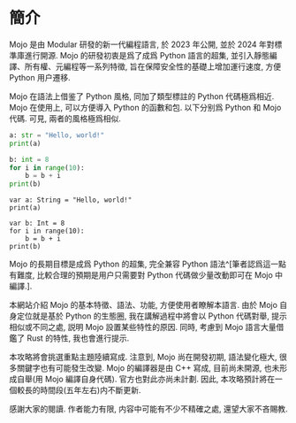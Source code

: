 # 簡介

Mojo 是由 Modular 研發的新一代編程語言, 於 2023 年公開, 並於 2024 年對標準庫進行開源. Mojo 的研發初衷是爲了成爲 Python 語言的超集, 並引入靜態編譯、所有權、元編程等一系列特徵, 旨在保障安全性的基礎上增加運行速度, 方便 Python 用户遷移.

Mojo 在語法上借鉴了 Python 風格, 同加了類型標註的 Python 代碼極爲相近. Mojo 在使用上, 可以方便導入 Python 的函數和包. 以下分别爲 Python 和 Mojo 代碼. 可見, 兩者的風格極爲相似.

```python
a: str = "Hello, world!"
print(a)

b: int = 8
for i in range(10):
    b = b + i
print(b)
```

```mojo
var a: String = "Hello, world!"
print(a)

var b: Int = 8
for i in range(10):
    b = b + i
print(b)
```

Mojo 的長期目標是成爲 Python 的超集, 完全兼容 Python 語法^[筆者認爲這一點有難度, 比較合理的預期是用户只需要對 Python 代碼做少量改動即可在 Mojo 中編譯.].

本網站介紹 Mojo 的基本特徵、語法、功能, 方便使用者瞭解本語言. 由於 Mojo 自身定位就是基於 Python 的生態圈, 我在講解過程中將會以 Python 代碼對舉, 提示相似或不同之處, 説明 Mojo 設置某些特性的原因. 同時, 考慮到 Mojo 語言大量借鑑了 Rust 的特性, 我也會進行提示.

本攻略將會挑選重點主題陸續寫成. 注意到, Mojo 尚在開發初期, 語法變化極大, 很多關鍵字也有可能發生改變. Mojo 的編譯器是由 C++ 寫成, 目前尚未開源, 也未形成自舉(用 Mojo 編譯自身代碼). 官方也對此亦尚未計劃. 因此, 本攻略預計將在一個較長的時間段(五年左右)内不斷更新.

感謝大家的閱讀. 作者能力有限, 内容中可能有不少不精確之處, 還望大家不吝賜教.
